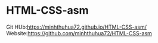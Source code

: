 # HTML-CSS-asm
Git HUb:https://minhthuhua72.github.io/HTML-CSS-asm/
Website:https://github.com/minhthuhua72/HTML-CSS-asm